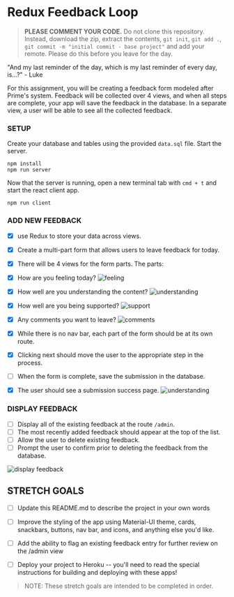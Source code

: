 # Redux Feedback Loop

> **PLEASE COMMENT YOUR CODE.** Do not clone this repository. Instead, download the zip, extract the contents, `git init`, `git add .`, `git commit -m "initial commit - base project"` and add your remote. Please do this before you leave for the day.

"And my last reminder of the day, which is my last reminder of every day, is...?" - Luke


 For this assignment, you will be creating a feedback form modeled after Prime's system. Feedback will be collected over 4 views, and when all steps are complete, your app will save the feedback in the database. In a separate view, a user will be able to see all the collected feedback. 

### SETUP

Create your database and tables using the provided `data.sql` file. Start the server.

```
npm install
npm run server
```

Now that the server is running, open a new terminal tab with `cmd + t` and start the react client app.

```
npm run client
```

### ADD NEW FEEDBACK

- [X] use Redux to store your data across views.

- [X] Create a multi-part form that allows users to leave feedback for today. 
- [X] There will be 4 views for the form parts.
The parts:
- [X] How are you feeling today?
![feeling](wireframes/page-one.png)
- [X] How well are you understanding the content?
![understanding](wireframes/page-two.png)
- [X] How well are you being supported?
![support](wireframes/page-three.png)
- [X] Any comments you want to leave?
![comments](wireframes/page-four.png)

- [X] While there is no nav bar, each part of the form should be at its own route. 
- [X] Clicking next should move the user to the appropriate step in the process.

 - [ ] When the form is complete, save the submission in the database. 
 - [X] The user should see a submission success page.
 ![understanding](wireframes/page-five.png)

### DISPLAY FEEDBACK

- [ ] Display all of the existing feedback at the route `/admin`. 
- [ ] The most recently added feedback should appear at the top of the list. 
- [ ] Allow the user to delete existing feedback. 
- [ ] Prompt the user to confirm prior to deleting the feedback from the database.

![display feedback](wireframes/admin.png)

## STRETCH GOALS

- [ ] Update this README.md to describe the project in your own words
- [ ] Improve the styling of the app using Material-UI theme, cards, snackbars, buttons, nav bar, and icons, and anything else you'd like.
- [ ] Add the ability to flag an existing feedback entry for further review on the /admin view
- [ ] Deploy your project to Heroku -- you'll need to read the special instructions for building and deploying with these apps! 


> NOTE: These stretch goals are intended to be completed in order.

